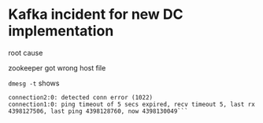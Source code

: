 # Kafka incident for new DC implementation

root cause

 zookeeper got wrong host file
 
 `dmesg -t` shows
 ```ping timeout of 5 secs expired, recv timeout 5, last rx 4398127505, last ping 4398128760, now 4398130048
 connection2:0: detected conn error (1022)
 connection1:0: ping timeout of 5 secs expired, recv timeout 5, last rx 4398127506, last ping 4398128760, now 4398130049```
